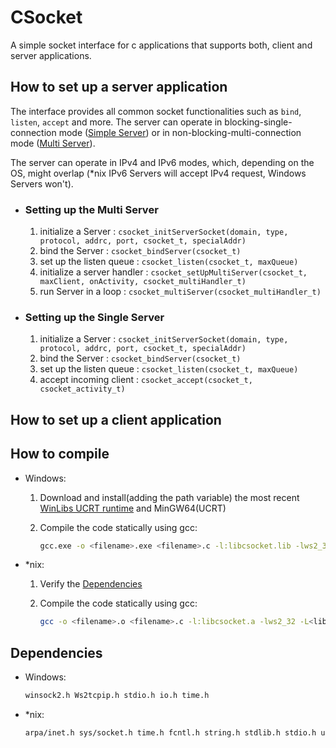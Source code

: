 # CSocket

A simple socket interface for c applications that supports both, client and server applications.

## How to set up a server application

The interface provides all common socket functionalities such as `bind`, `listen`, `accept` and more.
The server can operate in blocking-single-connection mode ([Simple Server](exmpl/simpleServer.c)) or in non-blocking-multi-connection mode ([Multi Server](exmpl/multiServer.c)).

The server can operate in IPv4 and IPv6 modes, which, depending on the OS, might overlap (*nix IPv6 Servers will accept IPv4 request, Windows Servers won't).

* ### Setting up the Multi Server

    1. initialize a Server : `csocket_initServerSocket(domain, type, protocol, addrc, port, csocket_t, specialAddr)`
    1. bind the Server : `csocket_bindServer(csocket_t)`
    1. set up the listen queue : `csocket_listen(csocket_t, maxQueue)`
    1. initialize a server handler : `csocket_setUpMultiServer(csocket_t, maxClient, onActivity, csocket_multiHandler_t)`
    1. run Server in a loop : `csocket_multiServer(csocket_multiHandler_t)`

* ### Setting up the Single Server

    1. initialize a Server : `csocket_initServerSocket(domain, type, protocol, addrc, port, csocket_t, specialAddr)`
    1. bind the Server : `csocket_bindServer(csocket_t)`
    1. set up the listen queue : `csocket_listen(csocket_t, maxQueue)`
    1. accept incoming client : `csocket_accept(csocket_t, csocket_activity_t)`

## How to set up a client application

## How to compile

* Windows:
    1. Download and install(adding the path variable) the most recent [WinLibs UCRT runtime](https://winlibs.com) and MinGW64(UCRT)
    1. Compile the code statically using gcc:

        ```bash
        gcc.exe -o <filename>.exe <filename>.c -l:libcsocket.lib -lws2_32 -L<libpath> -I<libpath>
        ```

* *nix:
    1. Verify the [Dependencies](#dependencies)
    1. Compile the code statically using gcc:

        ```bash
        gcc -o <filename>.o <filename>.c -l:libcsocket.a -lws2_32 -L<libpath> -I<libpath>
        ```

## Dependencies

* Windows:

    ```bash
    winsock2.h Ws2tcpip.h stdio.h io.h time.h
    ```

* *nix:

    ```bash
    arpa/inet.h sys/socket.h time.h fcntl.h string.h stdlib.h stdio.h unistd.h errno.h
    ```
